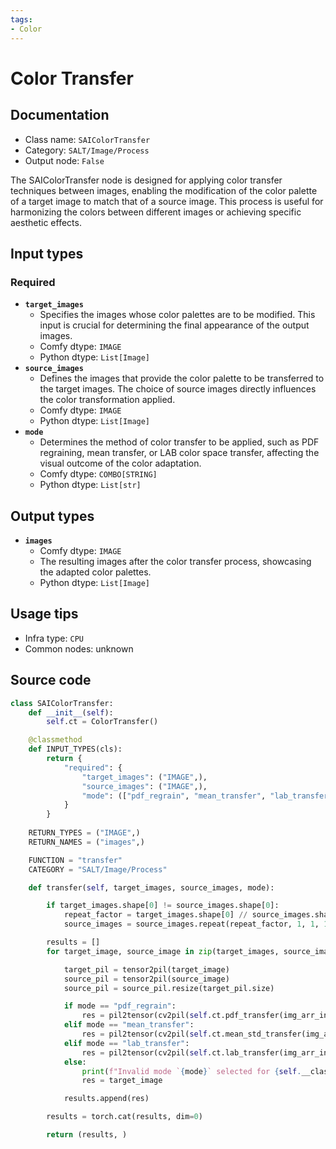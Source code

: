 ```yaml
---
tags:
- Color
---
```


# Color Transfer
## Documentation
- Class name: `SAIColorTransfer`
- Category: `SALT/Image/Process`
- Output node: `False`

The SAIColorTransfer node is designed for applying color transfer techniques between images, enabling the modification of the color palette of a target image to match that of a source image. This process is useful for harmonizing the colors between different images or achieving specific aesthetic effects.
## Input types
### Required
- **`target_images`**
    - Specifies the images whose color palettes are to be modified. This input is crucial for determining the final appearance of the output images.
    - Comfy dtype: `IMAGE`
    - Python dtype: `List[Image]`
- **`source_images`**
    - Defines the images that provide the color palette to be transferred to the target images. The choice of source images directly influences the color transformation applied.
    - Comfy dtype: `IMAGE`
    - Python dtype: `List[Image]`
- **`mode`**
    - Determines the method of color transfer to be applied, such as PDF regraining, mean transfer, or LAB color space transfer, affecting the visual outcome of the color adaptation.
    - Comfy dtype: `COMBO[STRING]`
    - Python dtype: `List[str]`
## Output types
- **`images`**
    - Comfy dtype: `IMAGE`
    - The resulting images after the color transfer process, showcasing the adapted color palettes.
    - Python dtype: `List[Image]`
## Usage tips
- Infra type: `CPU`
- Common nodes: unknown


## Source code
```python
class SAIColorTransfer:
    def __init__(self):
        self.ct = ColorTransfer()

    @classmethod
    def INPUT_TYPES(cls):
        return {
            "required": {
                "target_images": ("IMAGE",),
                "source_images": ("IMAGE",),
                "mode": (["pdf_regrain", "mean_transfer", "lab_transfer"],)
            }
        }
    
    RETURN_TYPES = ("IMAGE",)
    RETURN_NAMES = ("images",)

    FUNCTION = "transfer"
    CATEGORY = "SALT/Image/Process"

    def transfer(self, target_images, source_images, mode):

        if target_images.shape[0] != source_images.shape[0]:
            repeat_factor = target_images.shape[0] // source_images.shape[0]
            source_images = source_images.repeat(repeat_factor, 1, 1, 1)

        results = []
        for target_image, source_image in zip(target_images, source_images):

            target_pil = tensor2pil(target_image)
            source_pil = tensor2pil(source_image)
            source_pil = source_pil.resize(target_pil.size)

            if mode == "pdf_regrain":
                res = pil2tensor(cv2pil(self.ct.pdf_transfer(img_arr_in=pil2cv(target_pil), img_arr_ref=pil2cv(source_pil), regrain=True)))
            elif mode == "mean_transfer":
                res = pil2tensor(cv2pil(self.ct.mean_std_transfer(img_arr_in=pil2cv(target_pil), img_arr_ref=pil2cv(source_pil))))
            elif mode == "lab_transfer":
                res = pil2tensor(cv2pil(self.ct.lab_transfer(img_arr_in=pil2cv(target_pil), img_arr_ref=pil2cv(source_pil))))
            else:
                print(f"Invalid mode `{mode}` selected for {self.__class__.__name__}")
                res = target_image

            results.append(res)

        results = torch.cat(results, dim=0)

        return (results, )

```
